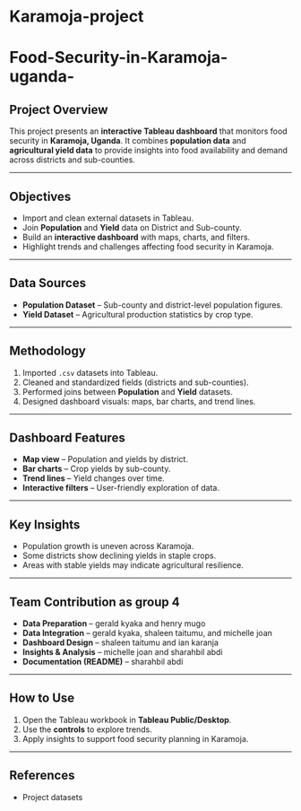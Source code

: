 # Karamoja-project
# Food-Security-in-Karamoja-uganda-


##  Project Overview
This project presents an **interactive Tableau dashboard** that monitors food security in **Karamoja, Uganda**. It combines **population data** and **agricultural yield data** to provide insights into food availability and demand across districts and sub-counties.  

---

##  Objectives
- Import and clean external datasets in Tableau.  
- Join **Population** and **Yield** data on District and Sub-county.  
- Build an **interactive dashboard** with maps, charts, and filters.  
- Highlight trends and challenges affecting food security in Karamoja.  

---

##  Data Sources
- **Population Dataset** – Sub-county and district-level population figures.  
- **Yield Dataset** – Agricultural production statistics by crop type.  

---

##  Methodology
1. Imported `.csv` datasets into Tableau.  
2. Cleaned and standardized fields (districts and sub-counties).  
3. Performed joins between **Population** and **Yield** datasets.  
4. Designed dashboard visuals: maps, bar charts, and trend lines.  
  

---

## Dashboard Features
- **Map view** – Population and yields by district.  
- **Bar charts** – Crop yields by sub-county.  
- **Trend lines** – Yield changes over time.  
- **Interactive filters** – User-friendly exploration of data.  

---

##  Key Insights
- Population growth is uneven across Karamoja.  
- Some districts show declining yields in staple crops.  
- Areas with stable yields may indicate agricultural resilience.  

---

##  Team Contribution as group 4
- **Data Preparation** –   gerald kyaka  and henry mugo
- **Data Integration** – gerald kyaka, shaleen taitumu, and michelle joan 
- **Dashboard Design** – shaleen taitumu and ian karanja
- **Insights & Analysis** –  michelle joan and sharahbil abdi
- **Documentation (README)** –   sharahbil abdi

---

## How to Use
1. Open the Tableau workbook in **Tableau Public/Desktop**.  
2. Use the **controls** to explore trends.  
3. Apply insights to support food security planning in Karamoja.  

---

##  References
- Project datasets  
